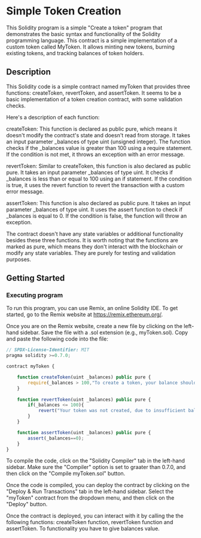 # Simple Token Creation

This Solidity program is a simple "Create a token" program that demonstrates the basic syntax and functionality of the Solidity programming language. This contract is a simple implementation of a custom token called MyToken. It allows minting new tokens, burning existing tokens, and tracking balances of token holders.

## Description

This Solidity code is a simple contract named myToken that provides three functions: createToken, revertToken, and assertToken. It seems to be a basic implementation of a token creation contract, with some validation checks.

Here's a description of each function:

createToken: This function is declared as public pure, which means it doesn't modify the contract's state and doesn't read from storage. It takes an input parameter _balances of type uint (unsigned integer). The function checks if the _balances value is greater than 100 using a require statement. If the condition is not met, it throws an exception with an error message.

revertToken: Similar to createToken, this function is also declared as public pure. It takes an input parameter _balances of type uint. It checks if _balances is less than or equal to 100 using an if statement. If the condition is true, it uses the revert function to revert the transaction with a custom error message.

assertToken: This function is also declared as public pure. It takes an input parameter _balances of type uint. It uses the assert function to check if _balances is equal to 0. If the condition is false, the function will throw an exception.

The contract doesn't have any state variables or additional functionality besides these three functions. It is worth noting that the functions are marked as pure, which means they don't interact with the blockchain or modify any state variables. They are purely for testing and validation purposes.

## Getting Started

### Executing program

To run this program, you can use Remix, an online Solidity IDE. To get started, go to the Remix website at https://remix.ethereum.org/.

Once you are on the Remix website, create a new file by clicking on the left-hand sidebar. Save the file with a .sol extension (e.g., myToken.sol). Copy and paste the following code into the file:

```javascript
// SPDX-License-Identifier: MIT
pragma solidity >=0.7.0;

contract myToken {

    function createToken(uint _balances) public pure {
        require(_balances > 100,"To create a token, your balance should be above 100. ");
    }
    
    function revertToken(uint _balances) public pure {
        if(_balances <= 100){
            revert("Your token was not created, due to insufficient balance.");
        }
    }

    function assertToken(uint _balances) public pure {
        assert(_balances==0);
    }
}

```

To compile the code, click on the "Solidity Compiler" tab in the left-hand sidebar. Make sure the "Compiler" option is set to graater than 0.7.0, and then click on the "Compile myToken.sol" button.

Once the code is compiled, you can deploy the contract by clicking on the "Deploy & Run Transactions" tab in the left-hand sidebar. Select the "myToken" contract from the dropdown menu, and then click on the "Deploy" button.

Once the contract is deployed, you can interact with it by calling the the following functions: createToken function, revertToken function and assertToken. To functionality you have to give balances value.
